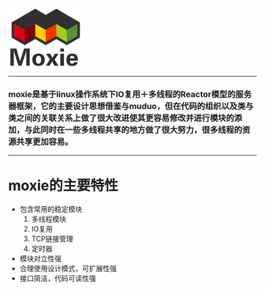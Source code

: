 ![Moxie logo](https://github.com/fasShare/moxie/blob/master/logo/moxie.png)
***
### moxie是基于linux操作系统下IO复用＋多线程的Reactor模型的服务器框架，它的主要设计思想借鉴与muduo，但在代码的组织以及类与类之间的关联关系上做了很大改进使其更容易修改并进行模块的添加，与此同时在一些多线程共享的地方做了很大努力，很多线程的资源共享更加容易。<br>
***
# moxie的主要特性<br>
* 包含常用的稳定模块<br>
  1. 多线程模块
  2. IO复用
  3. TCP链接管理
  4. 定时器
* 模块对立性强<br>
* 合理使用设计模式，可扩展性强<br>
* 接口简洁，代码可读性强<br>
